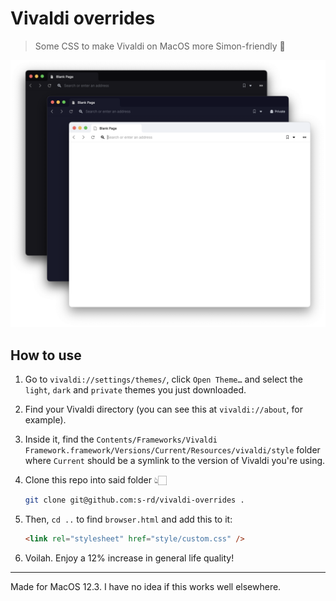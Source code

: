 # Vivaldi overrides

> Some CSS to make Vivaldi on MacOS more Simon-friendly 🤗

![Screenshot](./screenshot.png)

## How to use

1. Go to `vivaldi://settings/themes/`, click `Open Theme…` and select the `light`, `dark` and `private` themes you just downloaded.

2. Find your Vivaldi directory (you can see this at `vivaldi://about`, for example).

3. Inside it, find the `Contents/Frameworks/Vivaldi Framework.framework/Versions/Current/Resources/vivaldi/style` folder where `Current` should be a symlink to the version of Vivaldi you're using.

4. Clone this repo into said folder 👆🏻
    ```bash
    git clone git@github.com:s-rd/vivaldi-overrides .
    ```

5. Then, `cd ..` to find `browser.html` and add this to it:
    ```html
    <link rel="stylesheet" href="style/custom.css" />
    ```

6. Voilah. Enjoy a 12% increase in general life quality!

---

Made for MacOS 12.3. I have no idea if this works well elsewhere.